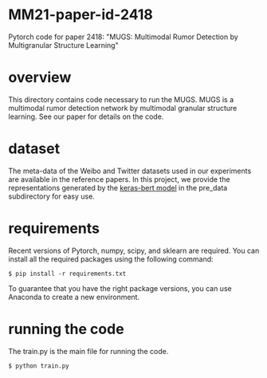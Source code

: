 # MM21-paper-id-2418
Pytorch code for paper 2418: "MUGS: Multimodal Rumor Detection by Multigranular Structure Learning"

# overview
This directory contains code necessary to run the MUGS. MUGS is a multimodal rumor detection network by multimodal granular structure learning. See our paper for details on the code.

# dataset
The meta-data of the Weibo and Twitter datasets used in our experiments are available in the reference papers. In this project, we provide the representations generated by the [keras-bert model](https://github.com/CyberZHG/keras-bert) in the pre_data subdirectory for easy use.

# requirements
Recent versions of Pytorch, numpy, scipy, and sklearn are required. You can install all the required packages using the following command:
```
$ pip install -r requirements.txt
```
To guarantee that you have the right package versions, you can use Anaconda to create a new environment.

# running the code
The train.py is the main file for running the code.
```
$ python train.py
```
